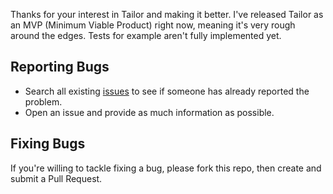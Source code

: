 Thanks for your interest in Tailor and making it better. I've released Tailor as an MVP (Minimum Viable Product) right now, meaning it's very rough around the edges. Tests for example aren't fully implemented yet.

## Reporting Bugs

* Search all existing [issues](https://github.com/alanwill/aws-tailor/issues) to see if someone has already reported the problem.
* Open an issue and provide as much information as possible. 

## Fixing Bugs

If you're willing to tackle fixing a bug, please fork this repo, then create and submit a Pull Request.
